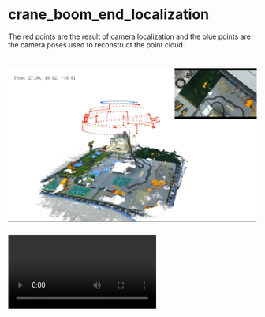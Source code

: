 # crane_boom_end_localization
The red points are the result of camera localization and the blue points are the camera poses used to reconstruct the point cloud.
# ![contents](./demo.png)
![contents](./Simulation_platform_demo.mp4)
